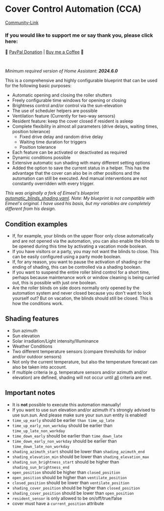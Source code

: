 # Cover Control Automation (CCA)

[Community-Link](https://community.home-assistant.io/t/cover-control-automation-cca-a-comprehensive-and-highly-configurable-roller-blind-blueprint/680539)

### If you would like to support me or say thank you, please click here:
🙏 [PayPal Donation](https://www.paypal.com/donate/?hosted_button_id=NQE5MFJXAA8BQ) | [Buy me a Coffee](https://buymeacoffee.com/herr.vorragend) 🙏


<br />

*Minimum required version of Home Assistant: **2024.6.0***

This is a comprehensive and highly configurable blueprint that can be used for the following basic purposes:

* Automatic opening and closing the roller shutters
* Freely configurable time windows for opening or closing
* Brightness control and/or control via the sun-elevation
* The use of scheduler helpers are possible
* Ventilation feature (Currently for two-way sensors)
* Resident feature: keep the cover closed if resident is asleep
* Complete flexibility in almost all parameters (drive delays, waiting times, position tolerance)
  - Fixed drive delay and random drive delay
  - Waiting time duration for triggers
  - Position tolerance
* Each feature can be activated or deactivated as required
* Dynamic conditions possible
* Extensive automatic sun shading with many different setting options
* Added the option to save the current status in a helper. This has the advantage that the cover can also be in other positions and the automation can still be executed. And manual interventions are not constantly overridden with every trigger.


*This was originally a fork of Eimeel's blueprint [automatic_blinds_shading.yaml](https://community.home-assistant.io/t/extensive-roller-shutter-control-including-shading-brightness-sun-position-temperature-forecast/613715).*
*Note: My blueprint is not compatible with Eimeel's original. I have used his basis, but my variables are completely different from his design.*


## Condition examples
 - If, for example, your blinds on the upper floor only close automatically and are not opened via the automation, you can also enable the blinds to be opened during this time by activating a vacation mode boolean.
- If you have visitors or a party, you may not want the blinds to close. This can be easily configured using a party mode boolean.
- If, for any reason, you want to pause the activation of shading or the ending of shading, this can be controlled via a shading boolean.
- If you want to suspend the entire roller blind control for a short time, perhaps because maintenance work or window cleaning is being carried out, this is possible with just one boolean.
- Are the roller blinds on side doors normally only opened by the automation system and never closed because you don't want to lock yourself out? But on vacation, the blinds should still be closed. This is how the conditions work.

## Shading features
- Sun azimuth
- Sun elevation
- Solar irradiation/Light intensity/Illuminance
- Weather Conditions
- Two different temperature sensors (compare thresholds for indoor and/or outdoor sensors)
- Not only the current temperature, but also the temperature forecast can also be taken into account.
- If multiple criteria (e.g. temperature sensors and/or azimuth and/or elevation) are defined, shading will not occur until <ins>all</ins> criteria are met.

## Important notes
- It is **not** possible to execute this automation manually!
- If you want to use sun elevation and/or azimuth it's strongly advised to use sun.sun. And please make sure your sun.sun entity is enabled!
- `time_up_early` should be earlier `than time_up_late`
- `time_up_early_non_workday` should be earlier than `time_up_late_non_workday`
- `time_down_early` should be earlier than `time_down_late`
- `time_down_early_non_workday` should be earlier than `time_down_late_non_workday`
- `shading_azimuth_start` should be lower than `shading_azimuth_end`
- `shading_elevation_min` should be lower than `shading_elevation_max`
- `shading_sun_brightness_start` should be higher than `shading_sun_brightness_end`
- `open_position` should be higher than `closed_position`
- `open_position` should be higher than `ventilate_position`
- `closed_position` should be lower than `ventilate_position`
- `shading_cover_position` should be higher than `closed_position`
- `shading_cover_position` should be lower than `open_position`
- `resident_sensor` is only allowed to be on/off/true/false
- cover must have a `current_position` attribute
